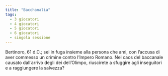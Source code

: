 ```yaml
---
title: "Bacchanalia"
tags:
  - 3 giocatori
  - 4 giocatori
  - 5 giocatori
  - 6 giocatori
  - singola sessione
---
```


Bertinoro, 61 d.C.; sei in fuga insieme alla persona che ami, con l’accusa di aver commesso un crimine contro l’Impero Romano. Nel caos del baccanale causato dall’arrivo degli dei dell’Olimpo, riuscirete a sfuggire agli inseguitori e a raggiungere la salvezza?